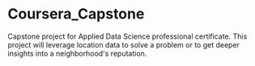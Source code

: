 # Coursera_Capstone
Capstone project for Applied Data Science professional certificate. This project will leverage location data to solve a problem or to get deeper insights into a neighborhood's reputation.
